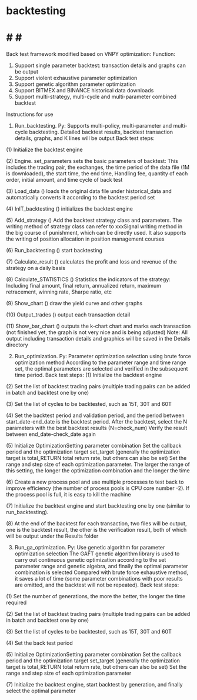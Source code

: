 # backtesting
# # # #
Back test framework modified based on VNPY optimization:
Function:
1. Support single parameter backtest: transaction details and graphs can be output
2. Support violent exhaustive parameter optimization
3. Support genetic algorithm parameter optimization
4. Support BITMEX and BINANCE historical data downloads
5. Support multi-strategy, multi-cycle and multi-parameter combined backtest
   
Instructions for use

1. Run_backtesting. Py: Supports multi-policy, multi-parameter and multi-cycle backtesting.
Detailed backtest results, backtest transaction details, graphs, and K lines will be output
Back test steps:

(1) Initialize the backtest engine

(2) Engine. set_parameters sets the basic parameters of backtest:
This includes the trading pair, the exchanges, the time period of the data file (1M is downloaded), the start time, the end time,
Handling fee, quantity of each order, initial amount, and time cycle of back test

(3) Load_data () loads the original data file under historical_data and automatically converts it according to the backtest period set

(4) InIT_backtesting () initializes the backtest engine

(5) Add_strategy () Add the backtest strategy class and parameters.
The writing method of strategy class can refer to xxxSignal writing method in the big course of punishment, which can be directly used.
It also supports the writing of position allocation in position management courses

(6) Run_backtesting () start backtesting

(7) Calculate_result () calculates the profit and loss and revenue of the strategy on a daily basis

(8) Calculate_STATISTICS () Statistics the indicators of the strategy:
Including final amount, final return, annualized return, maximum retracement, winning rate, Sharpe ratio, etc

(9) Show_chart () draw the yield curve and other graphs

(10) Output_trades () output each transaction detail

(11) Show_bar_chart () outputs the k-chart chart and marks each transaction (not finished yet, the graph is not very nice and is being adjusted)
Note: All output including transaction details and graphics will be saved in the Details directory

2. Run_optimization. Py: Parameter optimization selection using brute force optimization method
According to the parameter range and time range set, the optimal parameters are selected and verified in the subsequent time period.
Back test steps:
(1) Initialize the backtest engine

(2) Set the list of backtest trading pairs (multiple trading pairs can be added in batch and backtest one by one)

(3) Set the list of cycles to be backtested, such as 15T, 30T and 60T

(4) Set the backtest period and validation period, and the period between start_date-end_date is the backtest period.
After the backtest, select the N parameters with the best backtest results (N=check_num)
Verify the result between end_date-check_date again

(5) Initialize OptimizationSetting parameter combination
Set the callback period and the optimization target set_target (generally the optimization target is total_RETURN total return rate, but others can also be set)
Set the range and step size of each optimization parameter. The larger the range of this setting, the longer the optimization combination and the longer the time

(6) Create a new process pool and use multiple processes to test back to improve efficiency (the number of process pools is CPU core number -2). If the process pool is full, it is easy to kill the machine

(7) Initialize the backtest engine and start backtesting one by one (similar to run_backtesting).

(8) At the end of the backtest for each transaction, two files will be output, one is the backtest result, the other is the verification result, both of which will be output under the Results folder

3. Run_ga_optimization. Py: Use genetic algorithm for parameter optimization selection
The GAFT genetic algorithm library is used to carry out continuous genetic optimization according to the set parameter range and genetic algebra, and finally the optimal parameter combination is selected
Compared with brute force exhaustive method, it saves a lot of time (some parameter combinations with poor results are omitted, and the backtest will not be repeated).
Back test steps:

(1) Set the number of generations, the more the better, the longer the time required

(2) Set the list of backtest trading pairs (multiple trading pairs can be added in batch and backtest one by one)

(3) Set the list of cycles to be backtested, such as 15T, 30T and 60T

(4) Set the back test period

(5) Initialize OptimizationSetting parameter combination
Set the callback period and the optimization target set_target (generally the optimization target is total_RETURN total return rate, but others can also be set)
Set the range and step size of each optimization parameter

(7) Initialize the backtest engine, start backtest by generation, and finally select the optimal parameter


